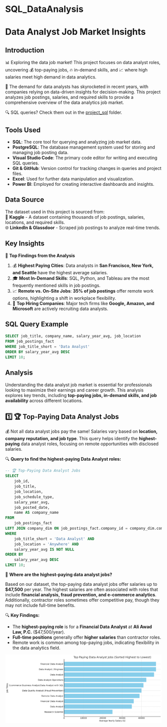 # SQL_DataAnalysis

# Data Analyst Job Market Insights  

## Introduction  

📊 Exploring the data job market! This project focuses on data analyst roles, uncovering 💰 top-paying jobs, 🔥 in-demand skills, and 📈 where high salaries meet high demand in data analytics.  

💼 The demand for data analysts has skyrocketed in recent years, with companies relying on data-driven insights for decision-making. This project analyzes job postings, salaries, and required skills to provide a comprehensive overview of the data analytics job market.  

🔍 SQL queries? Check them out in the [project_sql](https://github.com/harlesky/SQL_DataAnalysis/tree/main/project_sql) folder.  

## Tools Used  

- **SQL**: The core tool for querying and analyzing job market data.  
- **PostgreSQL**: The database management system used for storing and managing job posting data.  
- **Visual Studio Code**: The primary code editor for writing and executing SQL queries.  
- **Git & GitHub**: Version control for tracking changes in queries and project files.  
- **Excel**: Used for further data manipulation and visualization.  
- **Power BI**: Employed for creating interactive dashboards and insights.  

## Data Source  

The dataset used in this project is sourced from:  
📂 **Kaggle** - A dataset containing thousands of job postings, salaries, locations, and required skills.  
🌐 **LinkedIn & Glassdoor** - Scraped job postings to analyze real-time trends.  

## Key Insights  

📢 **Top Findings from the Analysis**  
1. 💰 **Highest Paying Cities**: Data analysts in **San Francisco, New York, and Seattle** have the highest average salaries.  
2. 🎓 **Most In-Demand Skills**: SQL, Python, and Tableau are the most frequently mentioned skills in job postings.  
3. 📈 **Remote vs. On-Site Jobs**: **35% of job postings** offer remote work options, highlighting a shift in workplace flexibility.  
4. 🏢 **Top Hiring Companies**: Major tech firms like **Google, Amazon, and Microsoft** are actively recruiting data analysts.  

## SQL Query Example  

```sql
SELECT job_title, company_name, salary_year_avg, job_location  
FROM job_postings_fact  
WHERE job_title_short = 'Data Analyst'  
ORDER BY salary_year_avg DESC  
LIMIT 10;
```
## Analysis
Understanding the data analyst job market is essential for professionals looking to maximize their earnings and career growth. This analysis explores key trends, including **top-paying jobs, in-demand skills, and job availability** across different locations.  

## 1️⃣ 🏆 Top-Paying Data Analyst Jobs  

💰 Not all data analyst jobs pay the same! Salaries vary based on **location, company reputation, and job type**. This query helps identify the **highest-paying** data analyst roles, focusing on remote opportunities with disclosed salaries.  

🔍 **Query to find the highest-paying Data Analyst roles:**  

```sql
-- 🏆 Top-Paying Data Analyst Jobs  
SELECT  
    job_id,  
    job_title,  
    job_location,  
    job_schedule_type,  
    salary_year_avg,  
    job_posted_date,  
    name AS company_name  
FROM  
    job_postings_fact  
LEFT JOIN company_dim ON job_postings_fact.company_id = company_dim.company_id  
WHERE   
    job_title_short = 'Data Analyst' AND  
    job_location = 'Anywhere' AND  
    salary_year_avg IS NOT NULL  
ORDER BY   
    salary_year_avg DESC  
LIMIT 10;
```

💼 **Where are the highest-paying data analyst jobs?**  

Based on our dataset, the top-paying data analyst jobs offer salaries up to **$47,500** per year. The highest salaries are often associated with roles that include **financial analysis, fraud prevention, and e-commerce analytics**. Additionally, contractor roles sometimes offer competitive pay, though they may not include full-time benefits.  

🔍 **Key Findings:**  
- The **highest-paying role** is for a **Financial Data Analyst** at **Ali Awad Law, P.C.** ($47,500/year).  
- **Full-time positions** generally offer **higher salaries** than contractor roles.  
- Remote work is common among top-paying jobs, indicating flexibility in the data analytics field.

![TOP paying roles](https://github.com/harlesky/SQL_DataAnalysis/blob/main/asset/top_paying_data_analyst_jobs.png)

